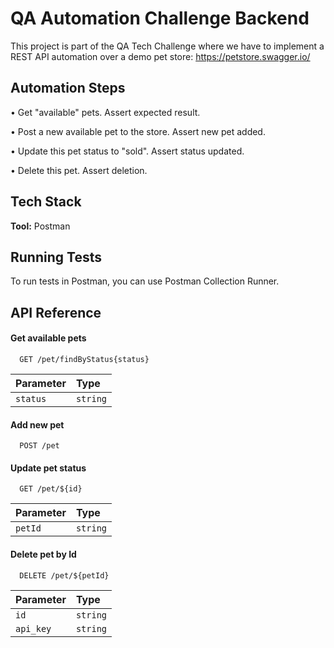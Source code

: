 # QA Automation Challenge Backend

This project is part of the QA Tech Challenge where we have to implement a REST API automation over a demo pet store: https://petstore.swagger.io/

## Automation Steps

• Get "available" pets. Assert expected result.

• Post a new available pet to the store. Assert new pet added.

• Update this pet status to "sold". Assert status updated.

• Delete this pet. Assert deletion.

## Tech Stack

**Tool:** Postman

## Running Tests

To run tests in Postman, you can use Postman Collection Runner.

## API Reference

#### Get available pets

```http
  GET /pet/findByStatus{status}
```

| Parameter | Type     |
| :-------- | :------- | 
| `status`  | `string` | 

#### Add new pet

```http
  POST /pet
```

#### Update pet status

```http
  GET /pet/${id}
```

| Parameter | Type     | 
| :-------- | :------- | 
| `petId`   | `string` |


#### Delete pet by Id

```http
  DELETE /pet/${petId}
```

| Parameter | Type     |
| :-------- | :------- |
| `id`      | `string` |
| `api_key` | `string` | 
